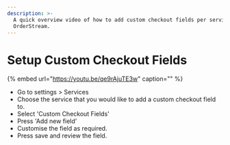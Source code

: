 ```yaml
---
description: >-
  A quick overview video of how to add custom checkout fields per service in
  OrderStream.
---
```


# Setup Custom Checkout Fields

{% embed url="https://youtu.be/qe9rAjuTE3w" caption="" %}

* Go to settings &gt; Services
* Choose the service that you would like to add a custom checkout field to.
* Select 'Custom Checkout Fields'
* Press 'Add new field'
* Customise the field as required.
* Press save and review the field.

